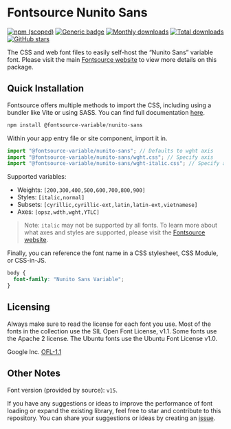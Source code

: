 # Fontsource Nunito Sans

[![npm (scoped)](https://img.shields.io/npm/v/@fontsource-variable/nunito-sans?color=brightgreen)](https://www.npmjs.com/package/@fontsource-variable/nunito-sans) [![Generic badge](https://img.shields.io/badge/fontsource-passing-brightgreen)](https://github.com/fontsource/fontsource) [![Monthly downloads](https://badgen.net/npm/dm/@fontsource-variable/nunito-sans)](https://github.com/fontsource/fontsource) [![Total downloads](https://badgen.net/npm/dt/@fontsource-variable/nunito-sans)](https://github.com/fontsource/fontsource) [![GitHub stars](https://img.shields.io/github/stars/fontsource/fontsource.svg?style=social&label=Star)](https://github.com/fontsource/fontsource/stargazers)

The CSS and web font files to easily self-host the “Nunito Sans” variable font. Please visit the main [Fontsource website](https://fontsource.org/fonts/nunito-sans) to view more details on this package.

## Quick Installation

Fontsource offers multiple methods to import the CSS, including using a bundler like Vite or using SASS. You can find full documentation [here](https://fontsource.org/docs/getting-started/introduction).

```javascript
npm install @fontsource-variable/nunito-sans
```

Within your app entry file or site component, import it in.

```javascript
import "@fontsource-variable/nunito-sans"; // Defaults to wght axis
import "@fontsource-variable/nunito-sans/wght.css"; // Specify axis
import "@fontsource-variable/nunito-sans/wght-italic.css"; // Specify axis and style
```

Supported variables:
- Weights: `[200,300,400,500,600,700,800,900]`
- Styles: `[italic,normal]`
- Subsets: `[cyrillic,cyrillic-ext,latin,latin-ext,vietnamese]`
- Axes: `[opsz,wdth,wght,YTLC]`

> Note: `italic` may not be supported by all fonts. To learn more about what axes and styles are supported, please visit the [Fontsource website](https://fontsource.org/fonts/nunito-sans).

Finally, you can reference the font name in a CSS stylesheet, CSS Module, or CSS-in-JS.

```css
body {
  font-family: "Nunito Sans Variable";
}
```

## Licensing
Always make sure to read the license for each font you use. Most of the fonts in the collection use the SIL Open Font License, v1.1. Some fonts use the Apache 2 license. The Ubuntu fonts use the Ubuntu Font License v1.0.

Google Inc.
[OFL-1.1](http://scripts.sil.org/OFL)

## Other Notes
Font version (provided by source): `v15`.

If you have any suggestions or ideas to improve the performance of font loading or expand the existing library, feel free to star and contribute to this repository. You can share your suggestions or ideas by creating an [issue](https://github.com/fontsource/fontsource/issues).